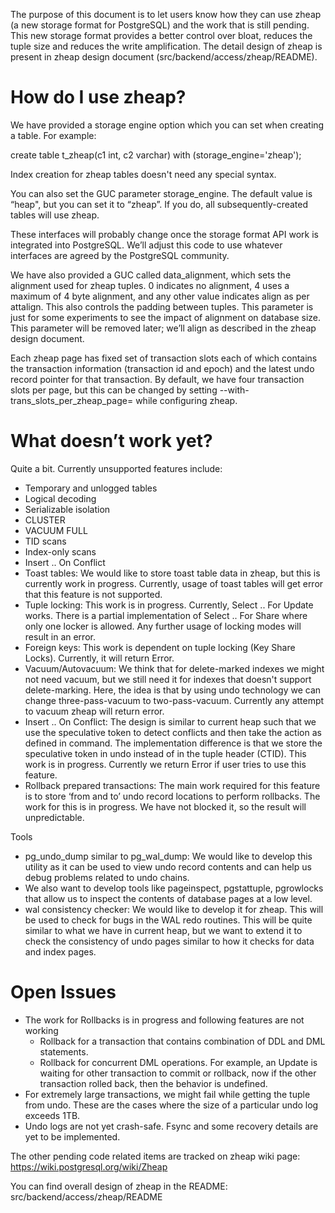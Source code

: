 The purpose of this document is to let users know how they can use zheap (a new
storage format for PostgreSQL) and the work that is still pending.  This new
storage format provides a better control over bloat, reduces the tuple size
and reduces the write amplification. The detail design of zheap is present in
zheap design document (src/backend/access/zheap/README).

How do I use zheap?
===================

We have provided a storage engine option which you can set when creating a table.
For example:

create table t_zheap(c1 int, c2 varchar) with (storage_engine='zheap');

Index creation for zheap tables doesn't need any special syntax.

You can also set the GUC parameter storage_engine.  The default value is
“heap", but you can set it to “zheap”.  If you do, all subsequently-created
tables will use zheap.

These interfaces will probably change once the storage format API work is
integrated into PostgreSQL.  We’ll adjust this code to use whatever interfaces
are agreed by the PostgreSQL community.

We have also provided a GUC called data_alignment, which sets the alignment
used for zheap tuples. 0 indicates no alignment, 4 uses a maximum of 4 byte
alignment, and any other value indicates align as per attalign.  This also
controls the padding between tuples. This parameter is just for some
experiments to see the impact of alignment on database size.  This parameter
will be removed later; we’ll align as described in the zheap design document.

Each zheap page has fixed set of transaction slots each of which contains the
transaction information (transaction id and epoch) and the latest undo record
pointer for that transaction.  By default, we have four transaction slots per
page, but this can be changed by setting --with-trans_slots_per_zheap_page=<value>
while configuring zheap.

What doesn’t work yet?
======================

Quite a bit.  Currently unsupported features include:

- Temporary and unlogged tables
- Logical decoding
- Serializable isolation
- CLUSTER
- VACUUM FULL
- TID scans
- Index-only scans
- Insert .. On Conflict
- Toast tables:  We would like to store toast table data in zheap, but this is
currently work in progress.  Currently, usage of toast tables will get error
that this feature is not supported.
- Tuple locking: This work is in progress.  Currently, Select .. For Update
works.  There is a partial implementation of Select .. For Share where only
one locker is allowed.  Any further usage of locking modes will result in an
error.
- Foreign keys: This work is dependent on tuple locking (Key Share Locks).
Currently, it will return Error.
- Vacuum/Autovacuum: We think that for delete-marked indexes we might not need
vacuum, but we still need it for indexes that doesn't support delete-marking.
Here, the idea is that by using undo technology we can change
three-pass-vacuum to two-pass-vacuum.  Currently any attempt to vacuum zheap
will return error.
- Insert .. On Conflict: The design is similar to current heap such that we
use the speculative token to detect conflicts and then take the action as
defined in command.  The implementation difference is that we store the
speculative token in undo instead of in the tuple header (CTID). This work is
in progress.  Currently we return Error if user tries to use this feature.
- Rollback prepared transactions: The main work required for this feature is
to store ‘from and to’ undo record locations to perform rollbacks.  The work
for this is in progress.  We have not blocked it, so the result will
unpredictable.

Tools
- pg_undo_dump similar to pg_wal_dump:  We would like to develop this utility
as it can be used to view undo record contents and can help us debug problems
related to undo chains.
- We also want to develop tools like pageinspect, pgstattuple, pgrowlocks that
allow us to inspect the contents of database pages at a low level.
- wal consistency checker: We would like to develop it for zheap.  This will
be used to check for bugs in the WAL redo routines.  This will be quite
similar to what we have in current heap, but we want to extend it to check the
consistency of undo pages similar to how it checks for data and index pages.

Open Issues
===========
- The work for Rollbacks is in progress and following features are not working
   - Rollback for a transaction that contains combination of DDL and DML
statements.
   - Rollback for concurrent DML operations.  For example, an Update is waiting
for other transaction to commit or rollback, now if the other transaction
rolled back, then the behavior is undefined.
- For extremely large transactions, we might fail while getting the tuple from
undo.  These are the cases where the size of a particular undo log exceeds 1TB.
- Undo logs are not yet crash-safe. Fsync and some recovery details are yet to
be implemented.

The other pending code related items are tracked on zheap wiki page:
https://wiki.postgresql.org/wiki/Zheap

You can find overall design of zheap in the README: src/backend/access/zheap/README
